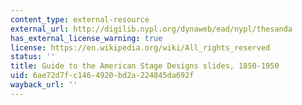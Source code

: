 ```yaml
---
content_type: external-resource
external_url: http://digilib.nypl.org/dynaweb/ead/nypl/thesanda
has_external_license_warning: true
license: https://en.wikipedia.org/wiki/All_rights_reserved
status: ''
title: Guide to the American Stage Designs slides, 1850-1950
uid: 6ae72d7f-c146-4920-bd2a-224845da692f
wayback_url: ''
---
```

